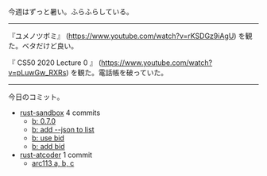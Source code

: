 今週はずっと暑い。ふらふらしている。

---

『ユメノツボミ』 (<https://www.youtube.com/watch?v=rKSDGz9iAgU>) を観た。ベタだけど良い。

『 CS50 2020 Lecture 0 』 (<https://www.youtube.com/watch?v=pLuwGw_RXRs>) を観た。電話帳を破っていた。

---

今日のコミット。

- [rust-sandbox](https://github.com/bouzuya/rust-sandbox) 4 commits
  - [b: 0.7.0](https://github.com/bouzuya/rust-sandbox/commit/b704adb9eb8dd34d230b9c73de67c6592ea0b290)
  - [b: add --json to list](https://github.com/bouzuya/rust-sandbox/commit/b04c28cf3f0dd64e113b2d02ec1a3a8972890db2)
  - [b: use bid](https://github.com/bouzuya/rust-sandbox/commit/d64fb275e20698172b4a41ada10f2b10b37641bb)
  - [b: add bid](https://github.com/bouzuya/rust-sandbox/commit/8bfcd3ef67725e6a427a442d0f1232ebcbacdcbf)
- [rust-atcoder](https://github.com/bouzuya/rust-atcoder) 1 commit
  - [arc113 a, b, c](https://github.com/bouzuya/rust-atcoder/commit/e6e32936794ada1f18fdb10c659439bf4922179b)
